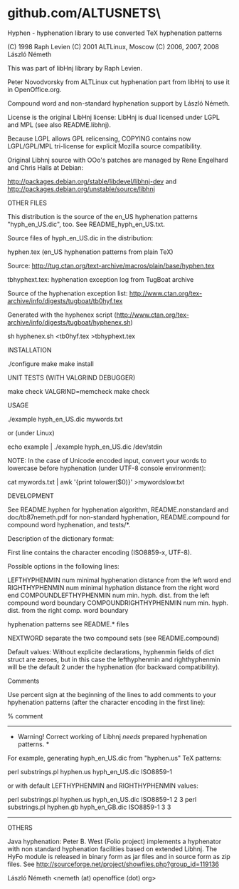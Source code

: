 # github.com/ALTUSNETS\

Hyphen - hyphenation library to use converted TeX hyphenation patterns
 
(C) 1998 Raph Levien
(C) 2001 ALTLinux, Moscow
(C) 2006, 2007, 2008 László Németh
 
This was part of libHnj library by Raph Levien.
 
Peter Novodvorsky from ALTLinux cut hyphenation part from libHnj
to use it in OpenOffice.org.
 
Compound word and non-standard hyphenation support by László Németh.
  
License is the original LibHnj license:
LibHnj is dual licensed under LGPL and MPL (see also README.libhnj).

Because LGPL allows GPL relicensing, COPYING contains now 
LGPL/GPL/MPL tri-license for explicit Mozilla source compatibility.

Original Libhnj source with OOo's patches are managed by Rene Engelhard
and Chris Halls at Debian:

http://packages.debian.org/stable/libdevel/libhnj-dev
and http://packages.debian.org/unstable/source/libhnj


OTHER FILES

This distribution is the source of the en_US hyphenation patterns
"hyph_en_US.dic", too. See README_hyph_en_US.txt.

Source files of hyph_en_US.dic in the distribution:

hyphen.tex (en_US hyphenation patterns from plain TeX)

  Source: http://tug.ctan.org/text-archive/macros/plain/base/hyphen.tex

tbhyphext.tex: hyphenation exception log from TugBoat archive

  Source of the hyphenation exception list: 
  http://www.ctan.org/tex-archive/info/digests/tugboat/tb0hyf.tex

  Generated with the hyphenex script
  (http://www.ctan.org/tex-archive/info/digests/tugboat/hyphenex.sh)

  sh hyphenex.sh <tb0hyf.tex >tbhyphext.tex


INSTALLATION

./configure
make
make install

UNIT TESTS (WITH VALGRIND DEBUGGER)

make check
VALGRIND=memcheck make check

USAGE

./example hyph_en_US.dic mywords.txt

or (under Linux)

echo example | ./example hyph_en_US.dic /dev/stdin

NOTE: In the case of Unicode encoded input, convert your words
to lowercase before hyphenation (under UTF-8 console environment):

cat mywords.txt | awk '{print tolower($0)}' >mywordslow.txt

DEVELOPMENT

See README.hyphen for hyphenation algorithm, README.nonstandard
and doc/tb87nemeth.pdf for non-standard hyphenation,
README.compound for compound word hyphenation, and tests/*.

Description of the dictionary format:

First line contains the character encoding (ISO8859-x, UTF-8).

Possible options in the following lines:

LEFTHYPHENMIN num          minimal hyphenation distance from the left word end
RIGHTHYPHENMIN num         minimal hyphation distance from the right word end
COMPOUNDLEFTHYPHENMIN num  min. hyph. dist. from the left compound word boundary
COMPOUNDRIGHTHYPHENMIN num min. hyph. dist. from the right comp. word boundary

hyphenation patterns       see README.* files

NEXTWORD                   separate the two compound sets (see README.compound)

Default values:
Without explicite declarations, hyphenmin fields of dict struct
are zeroes, but in this case the lefthyphenmin and righthyphenmin
will be the default 2 under the hyphenation (for backward compatibility).

Comments

Use percent sign at the beginning of the lines to add comments to your
hpyhenation patterns (after the character encoding in the first line):

% comment

*****************************************************************************
* Warning! Correct working of Libhnj *needs* prepared hyphenation patterns. *

For example, generating hyph_en_US.dic from "hyphen.us" TeX patterns:
    
perl substrings.pl hyphen.us hyph_en_US.dic ISO8859-1

or with default LEFTHYPHENMIN and RIGHTHYPHENMIN values:

perl substrings.pl hyphen.us hyph_en_US.dic ISO8859-1 2 3
perl substrings.pl hyphen.gb hyph_en_GB.dic ISO8859-1 3 3
****************************************************************************

OTHERS

Java hyphenation: Peter B. West (Folio project) implements a hyphenator with
non standard hyphenation facilities based on extended Libhnj. The HyFo module
is released in binary form as jar files and in source form as zip files.
See http://sourceforge.net/project/showfiles.php?group_id=119136

László Németh
<nemeth (at) openoffice (dot) org>
